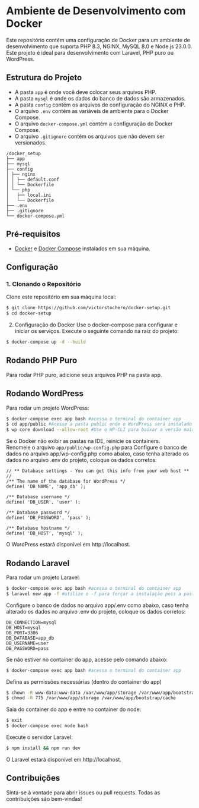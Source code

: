 # Ambiente de Desenvolvimento com Docker

Este repositório contém uma configuração de Docker para um ambiente de desenvolvimento que suporta PHP 8.3, NGINX, MySQL 8.0 e Node.js 23.0.0. Este projeto é ideal para desenvolvimento com Laravel, PHP puro ou WordPress.

## Estrutura do Projeto

- A pasta `app` é onde você deve colocar seus arquivos PHP.
- A pasta `mysql` é onde os dados do banco de dados são armazenados.
- A pasta `config` contém os arquivos de configuração do NGINX e PHP.
- O arquivo `.env` contém as variáveis de ambiente para o Docker Compose.
- O arquivo `docker-compose.yml` contém a configuração do Docker Compose.
- O arquivo `.gitignore` contém os arquivos que não devem ser versionados.


````
/docker_setup 
├── app 
├── mysql 
├── config 
│ ├── nginx 
│ │ ├── default.conf 
│ │ └── Dockerfile 
│ └── php 
│   ├── local.ini 
│   └── Dockerfile
├── .env 
├── .gitignore 
└── docker-compose.yml
````


## Pré-requisitos

- [Docker](https://www.docker.com/get-started) e [Docker Compose](https://docs.docker.com/compose/) instalados em sua máquina.

## Configuração

### 1. Clonando o Repositório

Clone este repositório em sua máquina local:

````bash
$ git clone https://github.com/victorstochero/docker-setup.git
$ cd docker-setup
````
2. Configuração do Docker
Use o docker-compose para configurar e iniciar os serviços. Execute o seguinte comando na raiz do projeto:
````bash
$ docker-compose up -d --build
````

## Rodando PHP Puro
Para rodar PHP puro, adicione seus arquivos PHP na pasta app.

## Rodando WordPress
Para rodar um projeto WordPress:
````bash
$ docker-compose exec app bash #acessa o terminal do container app
$ cd app/public #Acesse a pasta public onde o WordPress será instalado
$ wp core download --allow-root #Use o WP-CLI para baixar a versão mais recente do WordPress
````
Se o Docker não exibir as pastas na IDE, reinicie os containers. <br>
Renomeie o arquivo `app/public/wp-config.php` para Configure o banco de dados no arquivo app/wp-config.php como abaixo, caso tenha alterado os dados no arquivo .env do projeto, coloque os dados corretos:
````.php
// ** Database settings - You can get this info from your web host ** //
/** The name of the database for WordPress */
define( 'DB_NAME', 'app_db' );

/** Database username */
define( 'DB_USER', 'user' );

/** Database password */
define( 'DB_PASSWORD', 'pass' );

/** Database hostname */
define( 'DB_HOST', 'mysql' );
````
O WordPress estará disponível em http://localhost.

## Rodando Laravel
Para rodar um projeto Laravel:
````bash
$ docker-compose exec app bash #acessa o terminal do container app
$ laravel new app -f #utilize o -f para forçar a instalação pois a pasta app já existe
````
Configure o banco de dados no arquivo app/.env como abaixo, caso tenha alterado os dados no arquivo .env do projeto, coloque os dados corretos:
````.env
DB_CONNECTION=mysql
DB_HOST=mysql
DB_PORT=3306
DB_DATABASE=app_db
DB_USERNAME=user
DB_PASSWORD=pass
````

Se não estiver no container do app, acesse pelo comando abaixo:
````bash
$ docker-compose exec app bash #acessa o terminal do container app
````
Defina as permissões necessárias (dentro do container do app)
````bash
$ chown -R www-data:www-data /var/www/app/storage /var/www/app/bootstrap/cache
$ chmod -R 775 /var/www/app/storage /var/www/app/bootstrap/cache
````
Saia do container do app e entre no container do node:
````bash
$ exit
$ docker-compose exec node bash
````
Execute o servidor Laravel:
````bash
$ npm install && npm run dev
````
O Laravel estará disponível em http://localhost.

## Contribuições
Sinta-se à vontade para abrir issues ou pull requests. 
Todas as contribuições são bem-vindas!
